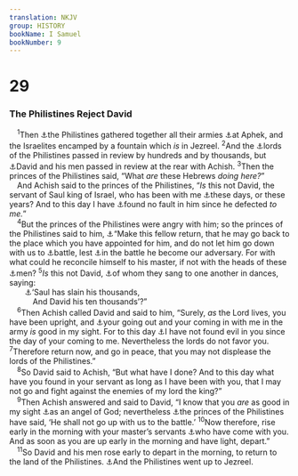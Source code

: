 ```yaml
---
translation: NKJV
group: HISTORY
bookName: I Samuel 
bookNumber: 9
---
```


<div class="title"><h1>29</h1><h3>The Philistines Reject David</h3></div>
<span class="verse 1sa_29_1"> <sup>1</sup>Then <a data-toggle="tooltip" data-placement="bottom" title="Judg. 12:3; 1 Sam. 19:5; Job 13:14">⚓</a>the Philistines gathered together all their armies <a data-toggle="tooltip" data-placement="bottom" title="1 Sam. 28:1">⚓</a>at Aphek, and the Israelites encamped by a fountain which <i>is</i> in Jezreel. </span>
<span class="verse 1sa_29_2"><sup>2</sup>And the <a data-toggle="tooltip" data-placement="bottom" title="Josh. 12:18; 19:30; 1 Sam. 4:1; 1 Kin. 20:30">⚓</a>lords of the Philistines passed in review by hundreds and by thousands, but <a data-toggle="tooltip" data-placement="bottom" title="1 Sam. 6:4; 7:7">⚓</a>David and his men passed in review at the rear with Achish. </span>
<span class="verse 1sa_29_3"><sup>3</sup>Then the princes of the Philistines said, “What <i>are</i> these Hebrews <i>doing</i> <i>here?</i>”<br/> And Achish said to the princes of the Philistines, “<i>Is</i> this not David, the servant of Saul king of Israel, who has been with me <a data-toggle="tooltip" data-placement="bottom" title="1 Sam. 28:1, 2">⚓</a>these days, or these years? And to this day I have <a data-toggle="tooltip" data-placement="bottom" title="1 Sam. 27:7">⚓</a>found no fault in him since he defected <i>to</i> <i>me.</i>”<br/></span>
<span class="verse 1sa_29_4"> <sup>4</sup>But the princes of the Philistines were angry with him; so the princes of the Philistines said to him, <a data-toggle="tooltip" data-placement="bottom" title="1 Sam. 27:1–6; 1 Chr. 12:19, 20; Dan. 6:5">⚓</a>“Make this fellow return, that he may go back to the place which you have appointed for him, and do not let him go down with us to <a data-toggle="tooltip" data-placement="bottom" title="1 Sam. 27:6">⚓</a>battle, lest <a data-toggle="tooltip" data-placement="bottom" title="1 Sam. 14:21">⚓</a>in the battle he become our adversary. For with what could he reconcile himself to his master, if not with the heads of these <a data-toggle="tooltip" data-placement="bottom" title="1 Sam. 29:9">⚓</a>men? </span>
<span class="verse 1sa_29_5"><sup>5</sup><i>Is</i> this not David, <a data-toggle="tooltip" data-placement="bottom" title="1 Chr. 12:19, 20">⚓</a>of whom they sang to one another in dances, saying:<br/>  <a data-toggle="tooltip" data-placement="bottom" title="1 Sam. 21:11">⚓</a>‘Saul has slain his thousands,<br/>   And David his ten thousands’?”<br/></span>
<span class="verse 1sa_29_6"> <sup>6</sup>Then Achish called David and said to him, “Surely, <i>as</i> the Lord lives, you have been upright, and <a data-toggle="tooltip" data-placement="bottom" title="1 Sam. 18:7">⚓</a>your going out and your coming in with me in the army <i>is</i> good in my sight. For to this day <a data-toggle="tooltip" data-placement="bottom" title="2 Sam. 3:25; 2 Kin. 19:27">⚓</a>I have not found evil in you since the day of your coming to me. Nevertheless the lords do not favor you. </span>
<span class="verse 1sa_29_7"><sup>7</sup>Therefore return now, and go in peace, that you may not displease the lords of the Philistines.”<br/></span>
<span class="verse 1sa_29_8"> <sup>8</sup>So David said to Achish, “But what have I done? And to this day what have you found in your servant as long as I have been with you, that I may not go and fight against the enemies of my lord the king?”<br/></span>
<span class="verse 1sa_29_9"> <sup>9</sup>Then Achish answered and said to David, “I know that you <i>are</i> as good in my sight <a data-toggle="tooltip" data-placement="bottom" title="1 Sam. 29:3">⚓</a>as an angel of God; nevertheless <a data-toggle="tooltip" data-placement="bottom" title="2 Sam. 14:17, 20; 19:27">⚓</a>the princes of the Philistines have said, ‘He shall not go up with us to the battle.’ </span>
<span class="verse 1sa_29_10"><sup>10</sup>Now therefore, rise early in the morning with your master’s servants <a data-toggle="tooltip" data-placement="bottom" title="1 Sam. 29:4">⚓</a>who have come with you. And as soon as you are up early in the morning and have light, depart.”<br/></span>
<span class="verse 1sa_29_11"> <sup>11</sup>So David and his men rose early to depart in the morning, to return to the land of the Philistines. <a data-toggle="tooltip" data-placement="bottom" title="1 Chr. 12:19, 22">⚓</a>And the Philistines went up to Jezreel.<br/></span>

